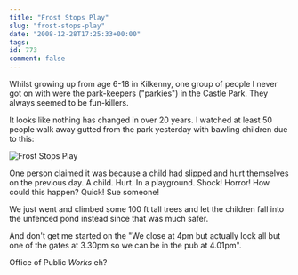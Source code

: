 ```yaml
---
title: "Frost Stops Play"
slug: "frost-stops-play"
date: "2008-12-28T17:25:33+00:00"
tags:
id: 773
comment: false
---
```


Whilst growing up from age 6-18 in Kilkenny, one group of people I never got on with were the park-keepers ("parkies") in the Castle Park. They always seemed to be fun-killers.

It looks like nothing has changed in over 20 years. I watched at least 50 people walk away gutted from the park yesterday with bawling children due to this:

![Frost Stops Play](http://conoroneill.com.s3.amazonaws.com/wp-content/uploads/2008/12/27122008256-300x225.jpg "Frost Stops Play")

One person claimed it was because a child had slipped and hurt themselves on the previous day. A child. Hurt. In a playground. Shock! Horror! How could this happen? Quick! Sue someone! 

We just went and climbed some 100 ft tall trees and let the children fall into the unfenced pond instead since that was much safer.

And don't get me started on the "We close at 4pm but actually lock all but one of the gates at 3.30pm so we can be in the pub at 4.01pm".

Office of Public _Works_ eh?
